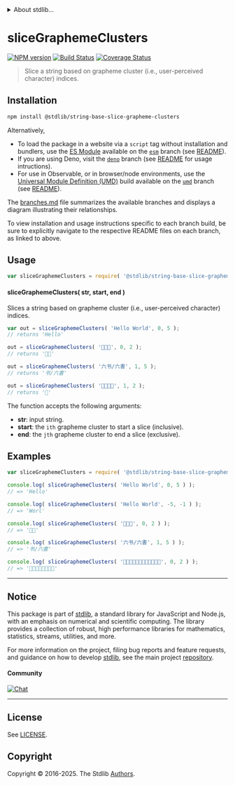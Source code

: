 <!--

@license Apache-2.0

Copyright (c) 2025 The Stdlib Authors.

Licensed under the Apache License, Version 2.0 (the "License");
you may not use this file except in compliance with the License.
You may obtain a copy of the License at

   http://www.apache.org/licenses/LICENSE-2.0

Unless required by applicable law or agreed to in writing, software
distributed under the License is distributed on an "AS IS" BASIS,
WITHOUT WARRANTIES OR CONDITIONS OF ANY KIND, either express or implied.
See the License for the specific language governing permissions and
limitations under the License.

-->


<details>
  <summary>
    About stdlib...
  </summary>
  <p>We believe in a future in which the web is a preferred environment for numerical computation. To help realize this future, we've built stdlib. stdlib is a standard library, with an emphasis on numerical and scientific computation, written in JavaScript (and C) for execution in browsers and in Node.js.</p>
  <p>The library is fully decomposable, being architected in such a way that you can swap out and mix and match APIs and functionality to cater to your exact preferences and use cases.</p>
  <p>When you use stdlib, you can be absolutely certain that you are using the most thorough, rigorous, well-written, studied, documented, tested, measured, and high-quality code out there.</p>
  <p>To join us in bringing numerical computing to the web, get started by checking us out on <a href="https://github.com/stdlib-js/stdlib">GitHub</a>, and please consider <a href="https://opencollective.com/stdlib">financially supporting stdlib</a>. We greatly appreciate your continued support!</p>
</details>

# sliceGraphemeClusters

[![NPM version][npm-image]][npm-url] [![Build Status][test-image]][test-url] [![Coverage Status][coverage-image]][coverage-url] <!-- [![dependencies][dependencies-image]][dependencies-url] -->

> Slice a string based on grapheme cluster (i.e., user-perceived character) indices.

<!-- Section to include introductory text. Make sure to keep an empty line after the intro `section` element and another before the `/section` close. -->

<section class="intro">

</section>

<!-- /.intro -->

<!-- Package usage documentation. -->

<section class="installation">

## Installation

```bash
npm install @stdlib/string-base-slice-grapheme-clusters
```

Alternatively,

-   To load the package in a website via a `script` tag without installation and bundlers, use the [ES Module][es-module] available on the [`esm`][esm-url] branch (see [README][esm-readme]).
-   If you are using Deno, visit the [`deno`][deno-url] branch (see [README][deno-readme] for usage intructions).
-   For use in Observable, or in browser/node environments, use the [Universal Module Definition (UMD)][umd] build available on the [`umd`][umd-url] branch (see [README][umd-readme]).

The [branches.md][branches-url] file summarizes the available branches and displays a diagram illustrating their relationships.

To view installation and usage instructions specific to each branch build, be sure to explicitly navigate to the respective README files on each branch, as linked to above.

</section>

<section class="usage">

## Usage

```javascript
var sliceGraphemeClusters = require( '@stdlib/string-base-slice-grapheme-clusters' );
```

#### sliceGraphemeClusters( str, start, end )

Slices a string based on grapheme cluster (i.e., user-perceived character) indices.

```javascript
var out = sliceGraphemeClusters( 'Hello World', 0, 5 );
// returns 'Hello'

out = sliceGraphemeClusters( '👋👋👋', 0, 2 );
// returns '👋👋'

out = sliceGraphemeClusters( '六书/六書', 1, 5 );
// returns '书/六書'

out = sliceGraphemeClusters( '🌷🍕👉🏿', 1, 2 );
// returns '🍕'
```

The function accepts the following arguments:

-   **str**: input string.
-   **start**: the `ith` grapheme cluster to start a slice (inclusive).
-   **end**: the `jth` grapheme cluster to end a slice (exclusive).

</section>

<!-- /.usage -->

<!-- Package usage notes. Make sure to keep an empty line after the `section` element and another before the `/section` close. -->

<section class="notes">

</section>

<!-- /.notes -->

<!-- Package usage examples. -->

<section class="examples">

## Examples

```javascript
var sliceGraphemeClusters = require( '@stdlib/string-base-slice-grapheme-clusters' );

console.log( sliceGraphemeClusters( 'Hello World', 0, 5 ) );
// => 'Hello'

console.log( sliceGraphemeClusters( 'Hello World', -5, -1 ) );
// => 'Worl'

console.log( sliceGraphemeClusters( '👋👋👋', 0, 2 ) );
// => '👋👋'

console.log( sliceGraphemeClusters( '六书/六書', 1, 5 ) );
// => '书/六書'

console.log( sliceGraphemeClusters( '👨‍👩‍👧‍👦👨‍👩‍👧‍👦👨‍👩‍👧‍👦', 0, 2 ) );
// => '👨‍👩‍👧‍👦👨‍👩‍👧‍👦'
```

</section>

<!-- /.examples -->

<!-- Section to include cited references. If references are included, add a horizontal rule *before* the section. Make sure to keep an empty line after the `section` element and another before the `/section` close. -->

<section class="references">

</section>

<!-- /.references -->

<!-- Section for related `stdlib` packages. Do not manually edit this section, as it is automatically populated. -->

<section class="related">

</section>

<!-- /.related -->

<!-- Section for all links. Make sure to keep an empty line after the `section` element and another before the `/section` close. -->


<section class="main-repo" >

* * *

## Notice

This package is part of [stdlib][stdlib], a standard library for JavaScript and Node.js, with an emphasis on numerical and scientific computing. The library provides a collection of robust, high performance libraries for mathematics, statistics, streams, utilities, and more.

For more information on the project, filing bug reports and feature requests, and guidance on how to develop [stdlib][stdlib], see the main project [repository][stdlib].

#### Community

[![Chat][chat-image]][chat-url]

---

## License

See [LICENSE][stdlib-license].


## Copyright

Copyright &copy; 2016-2025. The Stdlib [Authors][stdlib-authors].

</section>

<!-- /.stdlib -->

<!-- Section for all links. Make sure to keep an empty line after the `section` element and another before the `/section` close. -->

<section class="links">

[npm-image]: http://img.shields.io/npm/v/@stdlib/string-base-slice-grapheme-clusters.svg
[npm-url]: https://npmjs.org/package/@stdlib/string-base-slice-grapheme-clusters

[test-image]: https://github.com/stdlib-js/string-base-slice-grapheme-clusters/actions/workflows/test.yml/badge.svg?branch=main
[test-url]: https://github.com/stdlib-js/string-base-slice-grapheme-clusters/actions/workflows/test.yml?query=branch:main

[coverage-image]: https://img.shields.io/codecov/c/github/stdlib-js/string-base-slice-grapheme-clusters/main.svg
[coverage-url]: https://codecov.io/github/stdlib-js/string-base-slice-grapheme-clusters?branch=main

<!--

[dependencies-image]: https://img.shields.io/david/stdlib-js/string-base-slice-grapheme-clusters.svg
[dependencies-url]: https://david-dm.org/stdlib-js/string-base-slice-grapheme-clusters/main

-->

[chat-image]: https://img.shields.io/gitter/room/stdlib-js/stdlib.svg
[chat-url]: https://app.gitter.im/#/room/#stdlib-js_stdlib:gitter.im

[stdlib]: https://github.com/stdlib-js/stdlib

[stdlib-authors]: https://github.com/stdlib-js/stdlib/graphs/contributors

[umd]: https://github.com/umdjs/umd
[es-module]: https://developer.mozilla.org/en-US/docs/Web/JavaScript/Guide/Modules

[deno-url]: https://github.com/stdlib-js/string-base-slice-grapheme-clusters/tree/deno
[deno-readme]: https://github.com/stdlib-js/string-base-slice-grapheme-clusters/blob/deno/README.md
[umd-url]: https://github.com/stdlib-js/string-base-slice-grapheme-clusters/tree/umd
[umd-readme]: https://github.com/stdlib-js/string-base-slice-grapheme-clusters/blob/umd/README.md
[esm-url]: https://github.com/stdlib-js/string-base-slice-grapheme-clusters/tree/esm
[esm-readme]: https://github.com/stdlib-js/string-base-slice-grapheme-clusters/blob/esm/README.md
[branches-url]: https://github.com/stdlib-js/string-base-slice-grapheme-clusters/blob/main/branches.md

[stdlib-license]: https://raw.githubusercontent.com/stdlib-js/string-base-slice-grapheme-clusters/main/LICENSE

<!-- <related-links> -->

<!-- </related-links> -->

</section>

<!-- /.links -->

